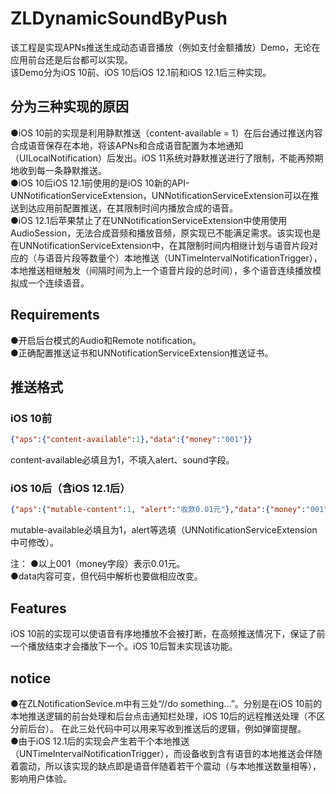 # ZLDynamicSoundByPush
该工程是实现APNs推送生成动态语音播放（例如支付金额播放）Demo，无论在应用前台还是后台都可以实现。  
该Demo分为iOS 10前、iOS 10后iOS 12.1前和iOS 12.1后三种实现。  

## 分为三种实现的原因
●iOS 10前的实现是利用静默推送（content-available = 1）在后台通过推送内容合成语音保存在本地，将该APNs和合成语音配置为本地通知（UILocalNotification）后发出。iOS 11系统对静默推送进行了限制，不能再预期地收到每一条静默推送。  
●iOS 10后iOS 12.1前使用的是iOS 10新的API-UNNotificationServiceExtension，UNNotificationServiceExtension可以在推送到达应用前配置推送，在其限制时间内播放合成的语音。  
●iOS 12.1后苹果禁止了在UNNotificationServiceExtension中使用使用AudioSession，无法合成音频和播放音频，原实现已不能满足需求。该实现也是在UNNotificationServiceExtension中，在其限制时间内相继计划与语音片段对应的（与语音片段等数量个）本地推送（UNTimeIntervalNotificationTrigger），本地推送相继触发（间隔时间为上一个语音片段的总时间），多个语音连续播放模拟成一个连续语音。  

## Requirements
●开启后台模式的Audio和Remote notification。  
●正确配置推送证书和UNNotificationServiceExtension推送证书。  

## 推送格式
### iOS 10前
```json
{"aps":{"content-available":1},"data":{"money":"001"}}
```
content-available必填且为1，不填入alert、sound字段。

### iOS 10后（含iOS 12.1后）
```json
{"aps":{"mutable-content":1, "alert":"收款0.01元"},"data":{"money":"001"}}
```
mutable-available必填且为1，alert等选填（UNNotificationServiceExtension中可修改）。  

注：
●以上001（money字段）表示0.01元。  
●data内容可变，但代码中解析也要做相应改变。

## Features
iOS 10前的实现可以使语音有序地播放不会被打断，在高频推送情况下，保证了前一个播放结束才会播放下一个。iOS 10后暂未实现该功能。

## notice
●在ZLNotificationSevice.m中有三处“//do something...”。分别是在iOS 10前的本地推送逻辑的前台处理和后台点击通知栏处理，iOS 10后的远程推送处理（不区分前后台）。
在此三处代码中可以用来写收到推送后的逻辑，例如弹窗提醒。  
●由于iOS 12.1后的实现会产生若干个本地推送（UNTimeIntervalNotificationTrigger），而设备收到含有语音的本地推送会伴随着震动，所以该实现的缺点即是语音伴随着若干个震动（与本地推送数量相等），影响用户体验。  
